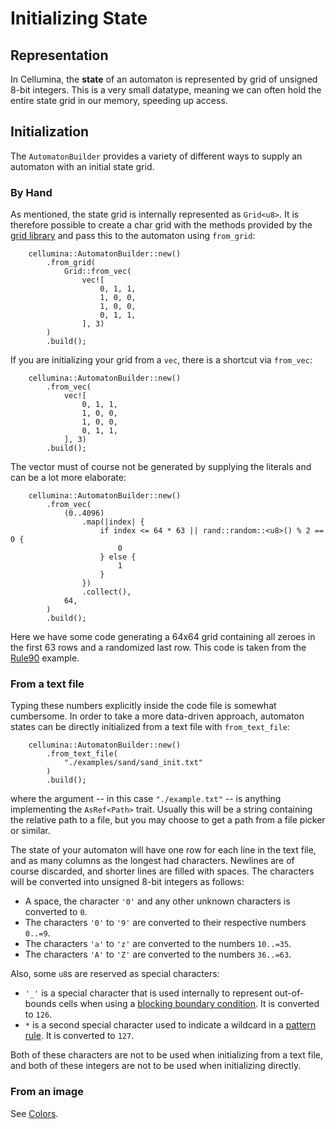 # Initializing State


## Representation

In Cellumina, the **state** of an automaton is represented by grid of unsigned 8-bit integers. This is a very small datatype, meaning we can often hold the entire state grid in our memory, speeding up access.

## Initialization

The ```AutomatonBuilder``` provides a variety of different ways to supply an automaton with an initial state grid.

### By Hand

As mentioned, the state grid is internally represented as ```Grid<u8>```.
It is therefore possible to create a char grid with the methods provided by the [grid library] and pass this to the automaton using ```from_grid```:

[grid library]: https://docs.rs/grid/latest/grid.html

```rust,noplayground
    cellumina::AutomatonBuilder::new()
        .from_grid(
            Grid::from_vec(
                vec![
                    0, 1, 1,
                    1, 0, 0,
                    1, 0, 0,
                    0, 1, 1,
                ], 3)
        )
        .build();
```

If you are initializing your grid from a ```vec```, there is a shortcut via ```from_vec```:

```rust,noplayground
    cellumina::AutomatonBuilder::new()
        .from_vec(
            vec![
                0, 1, 1,
                1, 0, 0,
                1, 0, 0,
                0, 1, 1,
            ], 3)
        .build();
```

The vector must of course not be generated by supplying the literals and can be a lot more elaborate:

```rust,noplayground
    cellumina::AutomatonBuilder::new()
        .from_vec(
            (0..4096)
                .map(|index| {
                    if index <= 64 * 63 || rand::random::<u8>() % 2 == 0 {
                        0
                    } else {
                        1
                    }
                })
                .collect(),
            64,
        )
        .build();
```

Here we have some code generating a 64x64 grid containing all zeroes in the first 63 rows and a randomized last row. This code is taken from the [Rule90] example.

[Rule90]: https://github.com/Linus-Mussmaecher/cellumina/tree/master/examples/rule90

### From a text file

Typing these numbers explicitly inside the code file is somewhat cumbersome.
In order to take a more data-driven approach, automaton states can be directly initialized from a text file with ```from_text_file```:

```rust,noplayground
    cellumina::AutomatonBuilder::new()
        .from_text_file(
            "./examples/sand/sand_init.txt"
        )
        .build();
```

where the argument -- in this case ```"./example.txt"``` -- is anything implementing the ```AsRef<Path>``` trait. 
Usually this will be a string containing the relative path to a file, but you may choose to get a path from a file picker or similar.

The state of your automaton will have one row for each line in the text file, and as many columns as the longest had characters.
Newlines are of course discarded, and shorter lines are filled with spaces.
The characters will be converted into unsigned 8-bit integers as follows:
 * A space, the character ```'0'``` and any other unknown characters is converted to ```0```.
 * The characters ```'0'``` to ```'9'``` are converted to their respective numbers ```0..=9```.
 * The characters ```'a'``` to ```'z'``` are converted to the numbers ```10..=35```.
 * The characters ```'A'``` to ```'Z'``` are converted to the numbers ```36..=63```.

Also, some ```u8```s are reserved as special characters:

 * ```'_'``` is a special character that is used internally to represent out-of-bounds cells when using a [blocking boundary condition](./rules.md). It is converted to ```126```.
 * ```*``` is a second special character used to indicate a wildcard in a [pattern rule](./rules/pattern.md). It is converted to ```127```.

Both of these characters are not to be used when initializing from a text file, and both of these integers are not to be used when initializing directly.


### From an image

See [Colors](./colors.md).